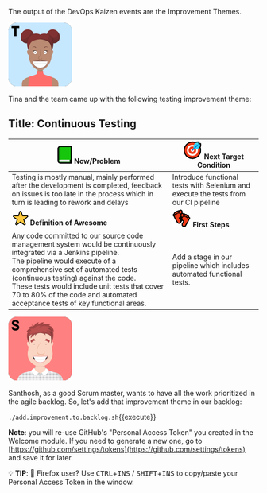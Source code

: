 
The output of the DevOps Kaizen events are the Improvement Themes.

![](../../assets/online-devops-dojo/devops-kaizen/tina.png)

Tina and the team came up with the following testing improvement theme:

## **Title**: Continuous Testing

| ![](../../assets/online-devops-dojo/devops-kaizen/current-state.png) **Now/Problem**  |  ![](../../assets/online-devops-dojo/devops-kaizen/target.png) **Next Target Condition**  |
|---|---|
| Testing is mostly manual, mainly performed after the development is completed, feedback on issues is too late in the process which in turn is leading to rework and delays | Introduce functional tests with Selenium and execute the tests from our CI pipeline |
| ![](../../assets/online-devops-dojo/devops-kaizen/awesome.png) **Definition of Awesome**  | ![](../../assets/online-devops-dojo/devops-kaizen/steps.png) **First Steps** |
| Any code committed to our source code management system would be continuously integrated via a Jenkins pipeline. <br/>The pipeline would execute of a comprehensive set of automated tests (continuous testing) against the code.<br/>These tests would include unit tests that cover 70 to 80% of the code and automated acceptance tests of key functional areas. | Add a stage in our pipeline which includes automated functional tests.  |

![](../../assets/online-devops-dojo/devops-kaizen/santhosh.png)

Santhosh, as a good Scrum master, wants to have all the work prioritized in the
agile backlog. So, let's add that improvement theme in our backlog:

 `./add.improvement.to.backlog.sh`{{execute}}

**Note**: you will re-use GitHub's "Personal Access Token" you created in the
Welcome module. If you need to generate a new one, go to
[https://github.com/settings/tokens](https://github.com/settings/tokens)
and save it for later.

💡 **TIP**: 🦊 Firefox user? Use <kbd>CTRL</kbd>+<kbd>INS</kbd> /
<kbd>SHIFT</kbd>+<kbd>INS</kbd> to copy/paste your Personal Access Token in the
window.
